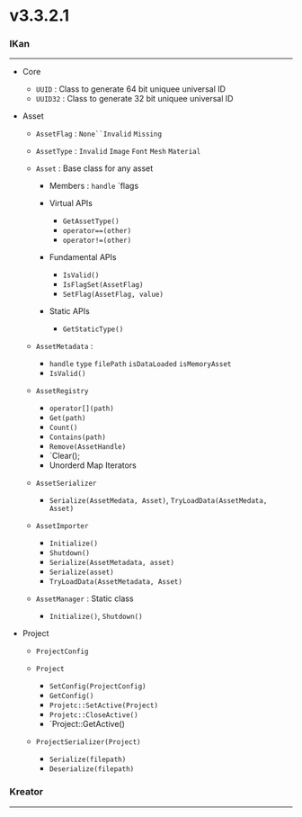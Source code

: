 # v3.3.2.1

### IKan
----------------------------------------------------------------------------------------------------------------------
  - Core
    - `UUID` : Class to generate 64 bit uniquee universal ID
    - `UUID32` : Class to generate 32 bit uniquee universal ID
  
  - Asset
    - `AssetFlag` : `None``Invalid` `Missing`
    - `AssetType` : `Invalid` `Image` `Font` `Mesh` `Material`
    - `Asset` : Base class for any asset
      - Members : `handle` `flags
      - Virtual APIs
          - `GetAssetType()`
          - `operator==(other)`
          - `operator!=(other)`

      - Fundamental APIs
        - `IsValid()`
        - `IsFlagSet(AssetFlag)`
        - `SetFlag(AssetFlag, value)`
    
      - Static APIs
        - `GetStaticType()`
    
    - `AssetMetadata` : 
      - `handle` `type` `filePath`  `isDataLoaded` `isMemoryAsset`
      - `IsValid()`

    - `AssetRegistry`
      - `operator[](path)`
      - `Get(path)`
      - `Count()`
      - `Contains(path)`
      - `Remove(AssetHandle)`
      - `Clear();
      - Unorderd Map Iterators    

    - `AssetSerializer`
      - `Serialize(AssetMedata, Asset)`, `TryLoadData(AssetMedata, Asset)`
      
    - `AssetImporter`
      - `Initialize()`
      - `Shutdown()`
      - `Serialize(AssetMetadata, asset)`
      - `Serialize(asset)`
      - `TryLoadData(AssetMetadata, Asset)`
  
    - `AssetManager` : Static class
      - `Initialize()`, `Shutdown()`
    
  - Project
    - `ProjectConfig`
    - `Project`
      - `SetConfig(ProjectConfig)`
      - `GetConfig()`
      - `Projetc::SetActive(Project)`
      - `Projetc::CloseActive()`
      - `Project::GetActive()
    
    - `ProjectSerializer(Project)`
      - `Serialize(filepath)`
      - `Deserialize(filepath)`

### Kreator
----------------------------------------------------------------------------------------------------------------------
